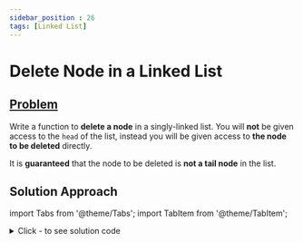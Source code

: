 ```yaml
---
sidebar_position : 26
tags: [Linked List]
---
```


# Delete Node in a Linked List

## [Problem](https://leetcode.com/problems/delete-node-in-a-linked-list/)

<p>Write a function to <strong>delete a node</strong> in a singly-linked list. You will <strong>not</strong> be given access to the <code>head</code> of the list, instead you will be given access to <strong>the node to be deleted</strong> directly.</p>

<p>It is <strong>guaranteed</strong> that the node to be deleted is <strong>not a tail node</strong> in the list.</p>

## Solution Approach


import Tabs from '@theme/Tabs';
import TabItem from '@theme/TabItem';

<details><summary>Click - to see solution code</summary>

<Tabs>
<TabItem value="cpp" label="C++">

```cpp
class Solution {
public:
    void deleteNode(ListNode* node) {
        *node = *node->next;
    }
};

```
</TabItem>
</Tabs>

</details>
